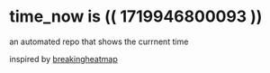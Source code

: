# time_now is (( 1719946800093 ))

an automated repo that shows the currnent time

inspired by [breakingheatmap](https://github.com/breakingheatmap/breakingheatmap)